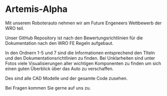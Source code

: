 # Artemis-Alpha

Mit unserem Roboterauto nehmen wir am Future Engeneers Wettbewerb der WRO teil.

Unser GitHub Repository ist nach den Bewertungsrichtlinien für die Dokumentation nach den WRO FE Regeln aufgebaut.

In den Ordnern 1-5 und 7 sind die Informationen entsprechend den TIteln und den Dokumentationsrichtlinien zu finden. Bei Unklarheiten sind unter Fotos viele Visualisierungen aller wichtigen Komponenten zu finden um sich einen guten Überblick über das Auto zu verschaffen.

Des sind alle CAD Modelle und der gesamte Code zusehen.

Bei Fragen kommen Sie gerne auf uns zu.
